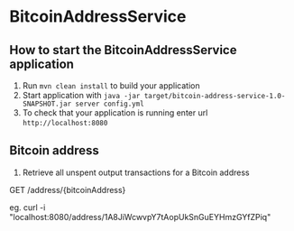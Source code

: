 # BitcoinAddressService

How to start the BitcoinAddressService application
---

1. Run `mvn clean install` to build your application
2. Start application with `java -jar target/bitcoin-address-service-1.0-SNAPSHOT.jar server config.yml`
3. To check that your application is running enter url `http://localhost:8080`

Bitcoin address
---
1. Retrieve all unspent output transactions for a Bitcoin address

GET     /address/{bitcoinAddress}

eg.
curl -i "localhost:8080/address/1A8JiWcwvpY7tAopUkSnGuEYHmzGYfZPiq"